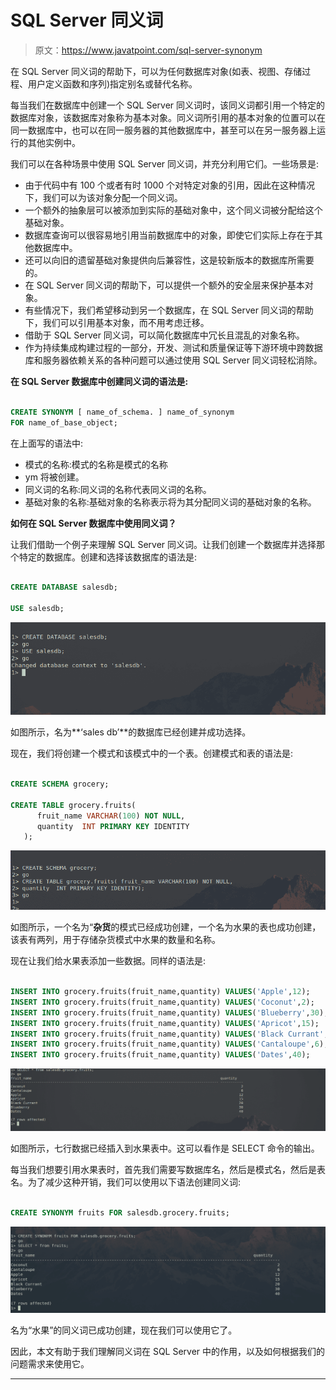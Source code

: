 # SQL Server 同义词

> 原文：<https://www.javatpoint.com/sql-server-synonym>

在 SQL Server 同义词的帮助下，可以为任何数据库对象(如表、视图、存储过程、用户定义函数和序列)指定别名或替代名称。

每当我们在数据库中创建一个 SQL Server 同义词时，该同义词都引用一个特定的数据库对象，该数据库对象称为基本对象。同义词所引用的基本对象的位置可以在同一数据库中，也可以在同一服务器的其他数据库中，甚至可以在另一服务器上运行的其他实例中。

我们可以在各种场景中使用 SQL Server 同义词，并充分利用它们。一些场景是:

*   由于代码中有 100 个或者有时 1000 个对特定对象的引用，因此在这种情况下，我们可以为该对象分配一个同义词。
*   一个额外的抽象层可以被添加到实际的基础对象中，这个同义词被分配给这个基础对象。
*   数据库查询可以很容易地引用当前数据库中的对象，即使它们实际上存在于其他数据库中。
*   还可以向旧的遗留基础对象提供向后兼容性，这是较新版本的数据库所需要的。
*   在 SQL Server 同义词的帮助下，可以提供一个额外的安全层来保护基本对象。
*   有些情况下，我们希望移动到另一个数据库，在 SQL Server 同义词的帮助下，我们可以引用基本对象，而不用考虑迁移。
*   借助于 SQL Server 同义词，可以简化数据库中冗长且混乱的对象名称。
*   作为持续集成构建过程的一部分，开发、测试和质量保证等下游环境中跨数据库和服务器依赖关系的各种问题可以通过使用 SQL Server 同义词轻松消除。

**在 SQL Server 数据库中创建同义词的语法是:**

```sql

CREATE SYNONYM [ name_of_schema. ] name_of_synonym 
FOR name_of_base_object;

```

在上面写的语法中:

*   模式的名称:模式的名称是模式的名称
*   ym 将被创建。
*   同义词的名称:同义词的名称代表同义词的名称。
*   基础对象的名称:基础对象的名称表示将为其分配同义词的基础对象的名称。

**如何在 SQL Server 数据库中使用同义词？**

让我们借助一个例子来理解 SQL Server 同义词。让我们创建一个数据库并选择那个特定的数据库。创建和选择该数据库的语法是:

```sql

CREATE DATABASE salesdb;

USE salesdb;

```

![SQL Server Synonym](img/6944ee626a58a068d15010bb9a095acd.png)

如图所示，名为**‘sales db’**的数据库已经创建并成功选择。

现在，我们将创建一个模式和该模式中的一个表。创建模式和表的语法是:

```sql

CREATE SCHEMA grocery;

CREATE TABLE grocery.fruits(
      fruit_name VARCHAR(100) NOT NULL,
      quantity  INT PRIMARY KEY IDENTITY 
   );

```

![SQL Server Synonym](img/92557d66fb612bd48a90a1e460822c4e.png)

如图所示，一个名为“**杂货**的模式已经成功创建，一个名为水果的表也成功创建，该表有两列，用于存储杂货模式中水果的数量和名称。

现在让我们给水果表添加一些数据。同样的语法是:

```sql

INSERT INTO grocery.fruits(fruit_name,quantity) VALUES('Apple',12);
INSERT INTO grocery.fruits(fruit_name,quantity) VALUES('Coconut',2);
INSERT INTO grocery.fruits(fruit_name,quantity) VALUES('Blueberry',30);
INSERT INTO grocery.fruits(fruit_name,quantity) VALUES('Apricot',15);
INSERT INTO grocery.fruits(fruit_name,quantity) VALUES('Black Currant',20);
INSERT INTO grocery.fruits(fruit_name,quantity) VALUES('Cantaloupe',6);
INSERT INTO grocery.fruits(fruit_name,quantity) VALUES('Dates',40);

```

![SQL Server Synonym](img/76d48a8fe767eca02116c556d0c80ce9.png)

如图所示，七行数据已经插入到水果表中。这可以看作是 SELECT 命令的输出。

每当我们想要引用水果表时，首先我们需要写数据库名，然后是模式名，然后是表名。为了减少这种开销，我们可以使用以下语法创建同义词:

```sql

CREATE SYNONYM fruits FOR salesdb.grocery.fruits;

```

![SQL Server Synonym](img/d38201d68c2581f93015839b798ee87d.png)

名为“水果”的同义词已成功创建，现在我们可以使用它了。

因此，本文有助于我们理解同义词在 SQL Server 中的作用，以及如何根据我们的问题需求来使用它。

* * *